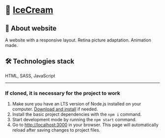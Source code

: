 # 🍦 [IceCream](https://svmoskalyov.github.io/icecream)

## 📝 About website
A website with a responsive layout. Retina picture adaptation. Animation made.

## 🛠 Technologies stack
HTML, SASS, JavaScript

---
### If cloned, it is necessary for the project to work
1. Make sure you have an LTS version of Node.js installed on your computer.
   [Download and install](https://nodejs.org/en/) if needed.
2. Install the basic project dependencies with the `npm i` command.
3. Start development mode by running the `npm start` command.
4. Go to [http://localhost:3000](http://localhost:3000) in your browser. This
   page will automatically reload after saving changes to project files.
